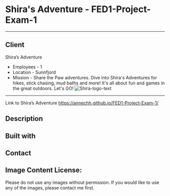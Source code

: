 # Shira's Adventure - FED1-Project-Exam-1
---
Client
---
Shira’s Adventure
- Employees - 1
- Location - Sunnfjord
- Mission - Share the Paw adventures.
Dive into Shira's Adventures for hikes, stick chasing, mud baths and more! It's all about fun and games in the great outdoors. Let's GO!
![Shira-logo-text](https://github.com/annechh/FED1-Project-Exam-1/assets/142426482/4609a7d4-c961-4b54-90de-5b4722f42d90)
---
Link to Shira’s Adventure
https://annechh.github.io/FED1-Project-Exam-1/

Description
--- 


Built with
---

Contact
---




Image Content License:
---
Please do not use any images without permission. If you would like to use any of the images, please contact me first.
